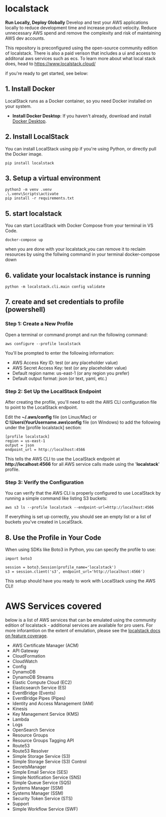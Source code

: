 # localstack

**Run Locally, Deploy Globally**
Develop and test your AWS applications locally to reduce development time and increase product velocity. Reduce unnecessary AWS spend and remove the complexity and risk of maintaining AWS dev accounts.

This repository is preconfigured using the open-source community edition of localstack. There is also a paid verison that includes a ui and access to additonal aws services such as ecs. To learn more about what local stack does, head to  https://www.localstack.cloud/

if you're ready to get started, see below:

## 1. Install Docker

LocalStack runs as a Docker container, so you need Docker installed on your system.

- **Install Docker Desktop**: If you haven't already, download and install [Docker Desktop](https://docs.docker.com/desktop/install/windows-install/). 

## 2. Install LocalStack
You can install LocalStack using pip if you're using Python, or directly pull the Docker image. 

    pip install localstack

## 3. Setup a virtual environment

    python3 -m venv .venv
    .\.venv\Scripts\activate
    pip install -r requirements.txt

## 5. start localstack
You can start LocalStack with Docker Compose from your terminal in VS Code.

    docker-compose up

when you are done with your localstack,you can remove it to reclaim resources by using the follwing command in your terminal
    docker-compose down

## 6. validate your localstack instance is running
    python -m localstack.cli.main config validate

## 7. create and set credentials to profile (powershell)

### Step 1: Create a New Profile

Open a terminal or command prompt and run the following command:

    aws configure --profile localstack
You'll be prompted to enter the following information:

 - AWS Access Key ID: test (or any placeholder value)
 - AWS Secret Access Key: test (or any placeholder value)
 - Default region name: us-east-1 (or any region you prefer)
 - Default output format: json (or text, yaml, etc.)

### Step 2: Set Up the LocalStack Endpoint
After creating the profile, you'll need to edit the AWS CLI configuration file to point to the LocalStack endpoint.

Edit the **~/.aws/config** file (on Linux/Mac) or **C:\Users\YourUsername\.aws\config** file (on Windows) to add the following under the [profile localstack] section:

    [profile localstack]
    region = us-east-1
    output = json
    endpoint_url = http://localhost:4566
This tells the AWS CLI to use the LocalStack endpoint at **http://localhost:4566** for all AWS service calls made using the '**localstack**' profile.

### Step 3: Verify the Configuration

You can verify that the AWS CLI is properly configured to use LocalStack by running a simple command like listing S3 buckets:

    aws s3 ls --profile localstack --endpoint-url=http://localhost:4566
If everything is set up correctly, you should see an empty list or a list of buckets you've created in LocalStack.

## 8. Use the Profile in Your Code
When using SDKs like Boto3 in Python, you can specify the profile to use:

    import boto3

    session = boto3.Session(profile_name='localstack')
    s3 = session.client('s3', endpoint_url='http://localhost:4566')
This setup should have you ready to work with LocalStack using the AWS CLI!

# AWS Services covered
below is a list of AWS services that can be emulated using the community edition of localstack - additional services are available for pro users. For more inforamtion on the extent of emulation, please see the [localstack docs on feature coverage](https://docs.localstack.cloud/user-guide/aws/feature-coverage/).

 - AWS Certificate Manager (ACM)
 - API Gateway
 - CloudFormation
 - CloudWatch
 - Config
 - DynamoDB
 - DynamoDB Streams
 - Elastic Compute Cloud (EC2)
 - Elasticsearch Service (ES)
 - EventBridge (Events)
 - EventBridge Pipes (Pipes)
 - Identity and Access Management (IAM)
 - Kinesis
 - Key Management Service (KMS)
 - Lambda
 - Logs
 - OpenSearch Service
 - Resource Groups
 - Resource Groups Tagging API
 - Route53
 - Route53 Resolver
 - Simple Storage Service (S3)
 - Simple Storage Service (S3) Control
 - SecretsManager
 - Simple Email Service (SES)
 - Simple Notification Service (SNS)
 - Simple Queue Service (SQS)
 - Systems Manager (SSM)
 - Systems Manager (SSM)
 - Security Token Service (STS)
 - Support
 - Simple Workflow Service (SWF)
